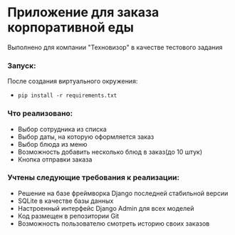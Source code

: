# Приложение для заказа корпоративной еды
Выполнено для компании "Техновизор" в качестве тестового задания

### Запуск:
После создания виртуального окружения:<br>
* ```pip install -r requirements.txt``` 
### Что реализовано:
- Выбор сотрудника из списка
- Выбор даты, на которую оформляется заказ
- Выбор блюда из меню
- Возможность добавить несколько блюд в заказ(до 10 штук)
- Кнопка отправки заказа

### Учтены следующие требования к реализации:
- Решение на базе фреймворка Django последней стабильной версии
- SQLite в качестве базы данных
- Настроенный интерфейс Django Admin для всех моделей
- Код размещен в репозитории Git
- Возможность пользователю смотреть историю своих заказов



